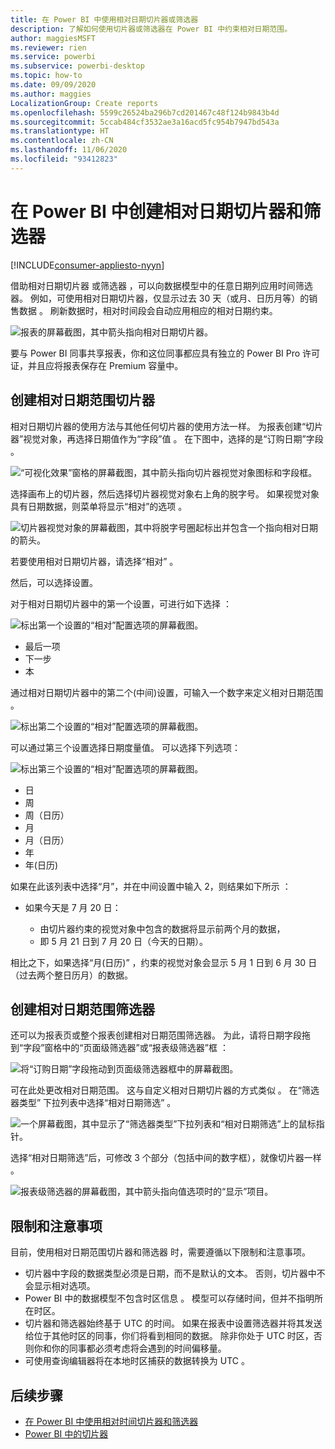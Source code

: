 ```yaml
---
title: 在 Power BI 中使用相对日期切片器或筛选器
description: 了解如何使用切片器或筛选器在 Power BI 中约束相对日期范围。
author: maggiesMSFT
ms.reviewer: rien
ms.service: powerbi
ms.subservice: powerbi-desktop
ms.topic: how-to
ms.date: 09/09/2020
ms.author: maggies
LocalizationGroup: Create reports
ms.openlocfilehash: 5599c26524ba296b7cd201467c48f124b9843b4d
ms.sourcegitcommit: 5ccab484cf3532ae3a16acd5fc954b7947bd543a
ms.translationtype: HT
ms.contentlocale: zh-CN
ms.lasthandoff: 11/06/2020
ms.locfileid: "93412823"
---
```

# <a name="creating-a-relative-date-slicer-and-filter-in-power-bi"></a>在 Power BI 中创建相对日期切片器和筛选器

[!INCLUDE[consumer-appliesto-nyyn](../includes/consumer-appliesto-nyyn.md)]

借助相对日期切片器  或筛选器  ，可以向数据模型中的任意日期列应用时间筛选器。 例如，可使用相对日期切片器，仅显示过去 30 天（或月、日历月等）的销售数据  。 刷新数据时，相对时间段会自动应用相应的相对日期约束。

![报表的屏幕截图，其中箭头指向相对日期切片器。](media/desktop-slicer-filter-date-range/relative-date-range-slicer-filter-01.png)

要与 Power BI 同事共享报表，你和这位同事都应具有独立的 Power BI Pro 许可证，并且应将报表保存在 Premium 容量中。

## <a name="create-the-relative-date-range-slicer"></a>创建相对日期范围切片器

相对日期切片器的使用方法与其他任何切片器的使用方法一样。 为报表创建“切片器”视觉对象，再选择日期值作为“字段”值   。 在下图中，选择的是“订购日期”字段  。

![“可视化效果”窗格的屏幕截图，其中箭头指向切片器视觉对象图标和字段框。](media/desktop-slicer-filter-date-range/relative-date-range-slicer-filter-02.png)

选择画布上的切片器，然后选择切片器视觉对象右上角的脱字号。 如果视觉对象具有日期数据，则菜单将显示“相对”的选项  。

![切片器视觉对象的屏幕截图，其中将脱字号圈起标出并包含一个指向相对日期的箭头。](media/desktop-slicer-filter-date-range/relative-date-range-slicer-filter-03.png)

若要使用相对日期切片器，请选择“相对”  。

然后，可以选择设置。

对于相对日期切片器中的第一个设置，可进行如下选择  ：

![标出第一个设置的“相对”配置选项的屏幕截图。](media/desktop-slicer-filter-date-range/relative-date-range-slicer-filter-04.png)

* 最后一项
* 下一步
* 本

通过相对日期切片器中的第二个(中间)设置，可输入一个数字来定义相对日期范围  。

![标出第二个设置的“相对”配置选项的屏幕截图。](media/desktop-slicer-filter-date-range/relative-date-range-slicer-filter-04a.png)

可以通过第三个设置选择日期度量值。 可以选择下列选项：

![标出第三个设置的“相对”配置选项的屏幕截图。](media/desktop-slicer-filter-date-range/relative-date-range-slicer-filter-05.png)

* 日
* 周
* 周（日历）
* 月
* 月（日历）
* 年
* 年(日历)

如果在此该列表中选择“月”，并在中间设置中输入 2，则结果如下所示   ：

* 如果今天是 7 月 20 日：

    - 由切片器约束的视觉对象中包含的数据将显示前两个月的数据，
    - 即 5 月 21 日到 7 月 20 日（今天的日期）。

相比之下，如果选择“月(日历)”  ，约束的视觉对象会显示 5 月 1 日到 6 月 30 日（过去两个整日历月）的数据。

## <a name="create-the-relative-date-range-filter"></a>创建相对日期范围筛选器

还可以为报表页或整个报表创建相对日期范围筛选器。 为此，请将日期字段拖到“字段”窗格中的“页面级筛选器”或“报表级筛选器”框    ：

![将“订购日期”字段拖动到页面级筛选器框中的屏幕截图。](media/desktop-slicer-filter-date-range/relative-date-range-slicer-filter-06.png)

可在此处更改相对日期范围。 这与自定义相对日期切片器的方式类似  。 在“筛选器类型”  下拉列表中选择“相对日期筛选”  。

![一个屏幕截图，其中显示了“筛选器类型”下拉列表和“相对日期筛选”上的鼠标指针。](media/desktop-slicer-filter-date-range/relative-date-range-slicer-filter-07.png)

选择“相对日期筛选”后，可修改 3 个部分（包括中间的数字框），就像切片器一样  。

![报表级筛选器的屏幕截图，其中箭头指向值选项时的“显示”项目。](media/desktop-slicer-filter-date-range/relative-date-range-slicer-filter-08.png)

## <a name="limitations-and-considerations"></a>限制和注意事项

目前，使用相对日期范围切片器和筛选器  时，需要遵循以下限制和注意事项。

* 切片器中字段的数据类型必须是日期，而不是默认的文本。 否则，切片器中不会显示相对选项。
* Power BI 中的数据模型不包含时区信息  。 模型可以存储时间，但并不指明所在时区。
* 切片器和筛选器始终基于 UTC 的时间。 如果在报表中设置筛选器并将其发送给位于其他时区的同事，你们将看到相同的数据。 除非你处于 UTC 时区，否则你和你的同事都必须考虑将会遇到的时间偏移量。
* 可使用查询编辑器将在本地时区捕获的数据转换为 UTC  。

## <a name="next-steps"></a>后续步骤

- [在 Power BI 中使用相对时间切片器和筛选器](../create-reports/slicer-filter-relative-time.md)
- [Power BI 中的切片器](power-bi-visualization-slicers.md)
